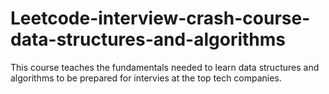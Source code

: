 # Leetcode-interview-crash-course-data-structures-and-algorithms
This course teaches the fundamentals needed to learn data structures and algorithms to be prepared for intervies at the top tech companies.
